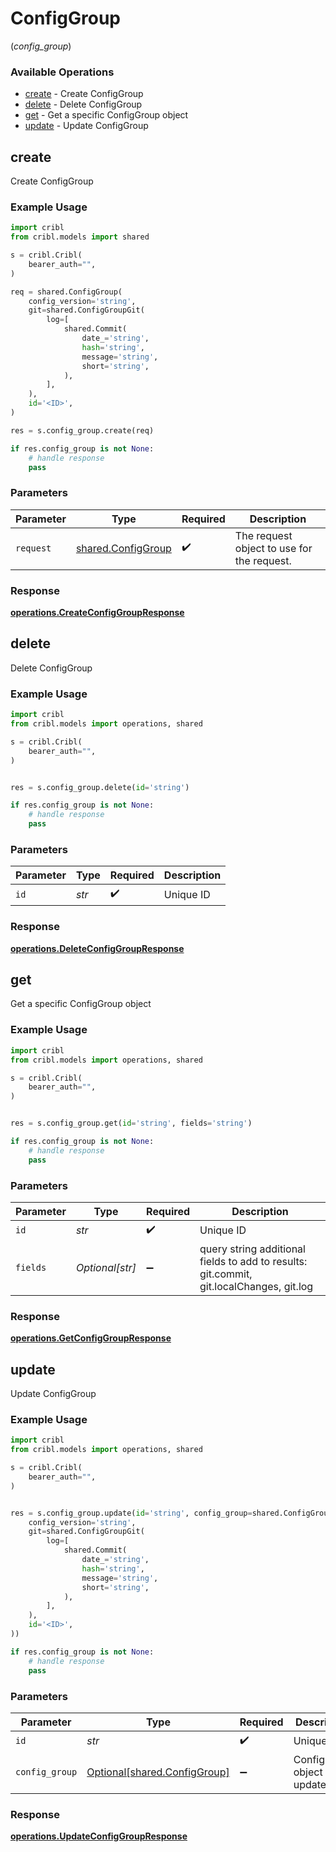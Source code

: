 # ConfigGroup
(*config_group*)

### Available Operations

* [create](#create) - Create ConfigGroup
* [delete](#delete) - Delete ConfigGroup
* [get](#get) - Get a specific ConfigGroup object
* [update](#update) - Update ConfigGroup

## create

Create ConfigGroup

### Example Usage

```python
import cribl
from cribl.models import shared

s = cribl.Cribl(
    bearer_auth="",
)

req = shared.ConfigGroup(
    config_version='string',
    git=shared.ConfigGroupGit(
        log=[
            shared.Commit(
                date_='string',
                hash='string',
                message='string',
                short='string',
            ),
        ],
    ),
    id='<ID>',
)

res = s.config_group.create(req)

if res.config_group is not None:
    # handle response
    pass
```

### Parameters

| Parameter                                                | Type                                                     | Required                                                 | Description                                              |
| -------------------------------------------------------- | -------------------------------------------------------- | -------------------------------------------------------- | -------------------------------------------------------- |
| `request`                                                | [shared.ConfigGroup](../../models/shared/configgroup.md) | :heavy_check_mark:                                       | The request object to use for the request.               |


### Response

**[operations.CreateConfigGroupResponse](../../models/operations/createconfiggroupresponse.md)**


## delete

Delete ConfigGroup

### Example Usage

```python
import cribl
from cribl.models import operations, shared

s = cribl.Cribl(
    bearer_auth="",
)


res = s.config_group.delete(id='string')

if res.config_group is not None:
    # handle response
    pass
```

### Parameters

| Parameter          | Type               | Required           | Description        |
| ------------------ | ------------------ | ------------------ | ------------------ |
| `id`               | *str*              | :heavy_check_mark: | Unique ID          |


### Response

**[operations.DeleteConfigGroupResponse](../../models/operations/deleteconfiggroupresponse.md)**


## get

Get a specific ConfigGroup object

### Example Usage

```python
import cribl
from cribl.models import operations, shared

s = cribl.Cribl(
    bearer_auth="",
)


res = s.config_group.get(id='string', fields='string')

if res.config_group is not None:
    # handle response
    pass
```

### Parameters

| Parameter                                                                               | Type                                                                                    | Required                                                                                | Description                                                                             |
| --------------------------------------------------------------------------------------- | --------------------------------------------------------------------------------------- | --------------------------------------------------------------------------------------- | --------------------------------------------------------------------------------------- |
| `id`                                                                                    | *str*                                                                                   | :heavy_check_mark:                                                                      | Unique ID                                                                               |
| `fields`                                                                                | *Optional[str]*                                                                         | :heavy_minus_sign:                                                                      | query string additional fields to add to results: git.commit, git.localChanges, git.log |


### Response

**[operations.GetConfigGroupResponse](../../models/operations/getconfiggroupresponse.md)**


## update

Update ConfigGroup

### Example Usage

```python
import cribl
from cribl.models import operations, shared

s = cribl.Cribl(
    bearer_auth="",
)


res = s.config_group.update(id='string', config_group=shared.ConfigGroup(
    config_version='string',
    git=shared.ConfigGroupGit(
        log=[
            shared.Commit(
                date_='string',
                hash='string',
                message='string',
                short='string',
            ),
        ],
    ),
    id='<ID>',
))

if res.config_group is not None:
    # handle response
    pass
```

### Parameters

| Parameter                                                          | Type                                                               | Required                                                           | Description                                                        |
| ------------------------------------------------------------------ | ------------------------------------------------------------------ | ------------------------------------------------------------------ | ------------------------------------------------------------------ |
| `id`                                                               | *str*                                                              | :heavy_check_mark:                                                 | Unique ID                                                          |
| `config_group`                                                     | [Optional[shared.ConfigGroup]](../../models/shared/configgroup.md) | :heavy_minus_sign:                                                 | ConfigGroup object to be updated                                   |


### Response

**[operations.UpdateConfigGroupResponse](../../models/operations/updateconfiggroupresponse.md)**

